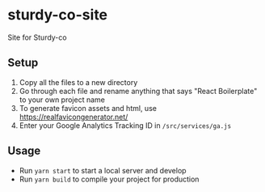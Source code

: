 # sturdy-co-site
Site for Sturdy-co

## Setup

1. Copy all the files to a new directory
2. Go through each file and rename anything that says "React Boilerplate" to your own project name
3. To generate favicon assets and html, use https://realfavicongenerator.net/
4. Enter your Google Analytics Tracking ID in `/src/services/ga.js`

## Usage

- Run `yarn start` to start a local server and develop
- Run `yarn build` to compile your project for production
